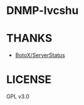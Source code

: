 # DNMP-lvcshu

# THANKS

- [BotoX/ServerStatus](https://github.com/BotoX/ServerStatus)

# LICENSE

GPL v3.0